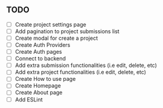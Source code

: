 ## TODO

- [ ] Create project settings page
- [ ] Add pagination to project submissions list
- [ ] Create modal for create a project
- [ ] Create Auth Providers
- [ ] Create Auth pages
- [ ] Connect to backend
- [ ] Add extra submission functionalities (i.e edit, delete, etc)
- [ ] Add extra project functionalities (i.e edit, delete, etc)
- [ ] Create How to use page
- [ ] Create Homepage
- [ ] Create About page
- [ ] Add ESLint
